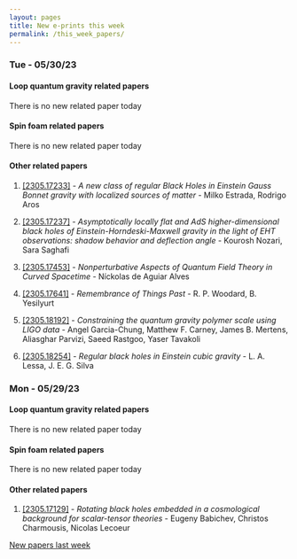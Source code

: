 ```yaml
---
layout: pages
title: New e-prints this week
permalink: /this_week_papers/
---
```




### Tue - 05/30/23

#### Loop quantum gravity related papers

There is no new related paper today 

#### Spin foam related papers

There is no new related paper today 



#### Other related papers

1. [[2305.17233]](https://arxiv.org/abs/2305.17233) - *A new class of regular Black Holes in Einstein Gauss Bonnet gravity with  localized sources of matter* - Milko Estrada, Rodrigo Aros

1. [[2305.17237]](https://arxiv.org/abs/2305.17237) - *Asymptotically locally flat and AdS higher-dimensional black holes of  Einstein-Horndeski-Maxwell gravity in the light of EHT observations: shadow  behavior and deflection angle* - Kourosh Nozari, Sara Saghafi

1. [[2305.17453]](https://arxiv.org/abs/2305.17453) - *Nonperturbative Aspects of Quantum Field Theory in Curved Spacetime* - Níckolas de Aguiar Alves

1. [[2305.17641]](https://arxiv.org/abs/2305.17641) - *Remembrance of Things Past* - R. P. Woodard, B. Yesilyurt

1. [[2305.18192]](https://arxiv.org/abs/2305.18192) - *Constraining the quantum gravity polymer scale using LIGO data* - Angel Garcia-Chung, Matthew F. Carney, James B. Mertens, Aliasghar Parvizi, Saeed Rastgoo, Yaser Tavakoli

1. [[2305.18254]](https://arxiv.org/abs/2305.18254) - *Regular black holes in Einstein cubic gravity* - L. A. Lessa, J. E. G. Silva



### Mon - 05/29/23

#### Loop quantum gravity related papers

There is no new related paper today 

#### Spin foam related papers

There is no new related paper today 



#### Other related papers

1. [[2305.17129]](https://arxiv.org/abs/2305.17129) - *Rotating black holes embedded in a cosmological background for  scalar-tensor theories* - Eugeny Babichev, Christos Charmousis, Nicolas Lecoeur






[New papers last week]({{site.url}}/archived/weekly/pre-prints/2023/05/29/archived_weekly_papers.html)